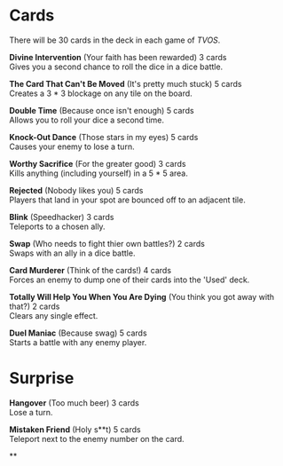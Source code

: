 Cards
=====

There will be 30 cards in the deck in each game of _TVOS_.<br>

**Divine Intervention** (Your faith has been rewarded) 3 cards<br>
Gives you a second chance to roll the dice in a dice battle.

**The Card That Can't Be Moved** (It's pretty much stuck) 5 cards<br>
Creates a 3 * 3 blockage on any tile on the board.

**Double Time** (Because once isn't enough) 5 cards<br>
Allows you to roll your dice a second time.

**Knock-Out Dance** (Those stars in my eyes) 5 cards<br>
Causes your enemy to lose a turn.

**Worthy Sacrifice** (For the greater good) 3 cards<br>
Kills anything (including yourself) in a 5 * 5 area.

**Rejected** (Nobody likes you) 5 cards<br>
Players that land in your spot are bounced off to an adjacent tile.

**Blink** (Speedhacker) 3 cards<br>
Teleports to a chosen ally.

**Swap** (Who needs to fight thier own battles?) 2 cards<br>
Swaps with an ally in a dice battle.

**Card Murderer** (Think of the cards!) 4 cards<br>
Forces an enemy to dump one of their cards into the 'Used' deck.

**Totally Will Help You When You Are Dying** (You think you got away with that?) 2 cards<br>
Clears any single effect.

**Duel Maniac** (Because swag) 5 cards<br>
Starts a battle with any enemy player.

Surprise
========
**Hangover** (Too much beer) 3 cards<br>
Lose a turn.

**Mistaken Friend** (Holy s**t) 5 cards<br>
Teleport next to the enemy number on the card.

**
